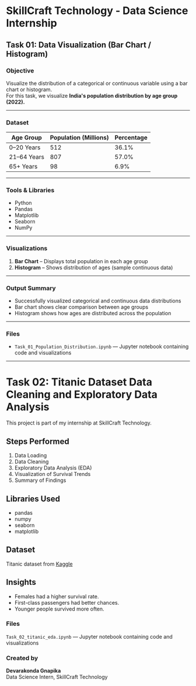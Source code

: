 # SkillCraft Technology - Data Science Internship

##  Task 01: Data Visualization (Bar Chart / Histogram)

###  Objective
Visualize the distribution of a categorical or continuous variable using a bar chart or histogram.  
For this task, we visualize **India's population distribution by age group (2022).**

---

###  Dataset
| Age Group   | Population (Millions) | Percentage |
|--------------|----------------------|-------------|
| 0–20 Years   | 512                  | 36.1%       |
| 21–64 Years  | 807                  | 57.0%       |
| 65+ Years    | 98                   | 6.9%        |

---

###  Tools & Libraries
- Python  
- Pandas  
- Matplotlib  
- Seaborn  
- NumPy

---

###  Visualizations
1. **Bar Chart** – Displays total population in each age group  
2. **Histogram** – Shows distribution of ages (sample continuous data)

---

###  Output Summary
- Successfully visualized categorical and continuous data distributions  
- Bar chart shows clear comparison between age groups  
- Histogram shows how ages are distributed across the population

---

###  Files
- `Task_01_Population_Distribution.ipynb` — Jupyter notebook containing code and visualizations

---


# Task 02: Titanic Dataset Data Cleaning and Exploratory Data Analysis

This project is part of my internship at SkillCraft Technology.

## Steps Performed
1. Data Loading  
2. Data Cleaning  
3. Exploratory Data Analysis (EDA)  
4. Visualization of Survival Trends  
5. Summary of Findings

## Libraries Used
- pandas
- numpy
- seaborn
- matplotlib

## Dataset
Titanic dataset from [Kaggle](https://www.kaggle.com/competitions/titanic)

## Insights
- Females had a higher survival rate.
- First-class passengers had better chances.
- Younger people survived more often.

 ###  Files
 `Task_02_titanic_eda.ipynb` — Jupyter notebook containing code and visualizations

### Created by
**Devarakonda Gnapika**  
Data Science Intern, SkillCraft Technology

